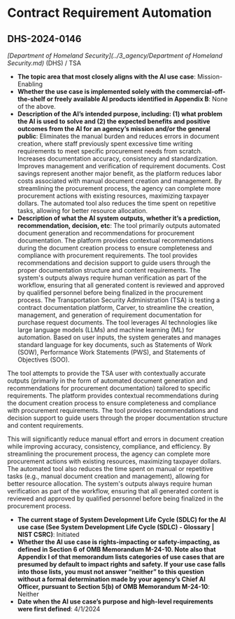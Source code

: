 # Contract Requirement Automation
## DHS-2024-0146
_[Department of Homeland Security](../3_agency/Department of Homeland Security.md)_ (DHS) / TSA


+ **The topic area that most closely aligns with the AI use case**: Mission-Enabling
+ **Whether the use case is implemented solely with the commercial-off-the-shelf or freely available AI products identified in Appendix B**: None of the above.
+ **Description of the AI’s intended purpose, including: (1) what problem the AI is used to solve and (2) the expected benefits and positive outcomes from the AI for an agency’s mission and/or the general public**: Eliminates the manual burden and reduces errors in document creation, where staff previously spent excessive time writing requirements to meet specific procurement needs from scratch. Increases documentation accuracy, consistency and standardization. Improves management and verification of requirement documents. Cost savings represent another major benefit, as the platform reduces labor costs associated with manual document creation and management. By streamlining the procurement process, the agency can complete more procurement actions with existing resources, maximizing taxpayer dollars. The automated tool also reduces the time spent on repetitive tasks, allowing for better resource allocation.
+ **Description of what the AI system outputs, whether it’s a prediction, recommendation, decision, etc**: The tool primarily outputs automated document generation and recommendations for procurement documentation. The platform provides contextual recommendations during the document creation process to ensure completeness and compliance with procurement requirements. The tool provides recommendations and decision support to guide users through the proper documentation structure and content requirements.
The system's outputs always require human verification as part of the workflow, ensuring that all generated content is reviewed and approved by qualified personnel before being finalized in the procurement process.
The Transportation Security Administration (TSA) is testing a contract documentation platform, Carver, to streamline the creation, management, and generation of requirement documentation for purchase request documents. The tool leverages AI technologies like large language models (LLMs) and machine learning (ML) for automation. Based on user inputs, the system generates and manages standard language for key documents, such as Statements of Work (SOW), Performance Work Statements (PWS), and Statements of Objectives (SOO). 

The tool attempts to provide the TSA user with contextually accurate outputs (primarily in the form of automated document generation and recommendations for procurement documentation) tailored to specific requirements. The platform provides contextual recommendations during the document creation process to ensure completeness and compliance with procurement requirements. The tool provides recommendations and decision support to guide users through the proper documentation structure and content requirements. 

This will significantly reduce manual effort and errors in document creation while improving accuracy, consistency, compliance, and efficiency. By streamlining the procurement process, the agency can complete more procurement actions with existing resources, maximizing taxpayer dollars. The automated tool also reduces the time spent on manual or repetitive tasks (e.g., manual document creation and management), allowing for better resource allocation. The system's outputs always require human verification as part of the workflow, ensuring that all generated content is reviewed and approved by qualified personnel before being finalized in the procurement process.
+ **The current stage of System Development Life Cycle (SDLC) for the AI use case (See System Development Life Cycle (SDLC) - Glossary | NIST CSRC)**: Initiated
+ **Whether the AI use case is rights-impacting or safety-impacting, as defined in Section 6 of OMB Memorandum M-24-10. Note also that Appendix I of that memorandum lists categories of use cases that are presumed by default to impact rights and safety. If your use case falls into those lists, you must not answer “neither” to this question without a formal determination made by your agency’s Chief AI Officer, pursuant to Section 5(b) of OMB Memorandum M-24-10**: Neither
+ **Date when the AI use case’s purpose and high-level requirements were first defined**: 4/1/2024
